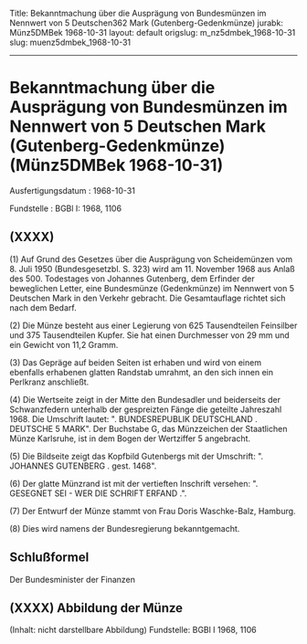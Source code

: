 Title: Bekanntmachung über die Ausprägung von Bundesmünzen im Nennwert von 5 Deutschen362
  Mark (Gutenberg-Gedenkmünze)
jurabk: Münz5DMBek 1968-10-31
layout: default
origslug: m_nz5dmbek_1968-10-31
slug: muenz5dmbek_1968-10-31

---

# Bekanntmachung über die Ausprägung von Bundesmünzen im Nennwert von 5 Deutschen Mark (Gutenberg-Gedenkmünze) (Münz5DMBek 1968-10-31)

Ausfertigungsdatum
:   1968-10-31

Fundstelle
:   BGBl I: 1968, 1106



## (XXXX)

(1) Auf Grund des Gesetzes über die Ausprägung von Scheidemünzen vom
8\. Juli 1950 (Bundesgesetzbl. S. 323) wird am 11. November 1968 aus
Anlaß des 500. Todestages von Johannes Gutenberg, dem Erfinder der
beweglichen Letter, eine Bundesmünze (Gedenkmünze) im Nennwert von 5
Deutschen Mark in den Verkehr gebracht. Die Gesamtauflage richtet sich
nach dem Bedarf.

(2) Die Münze besteht aus einer Legierung von 625 Tausendteilen
Feinsilber und 375 Tausendteilen Kupfer. Sie hat einen Durchmesser von
29 mm und ein Gewicht von 11,2 Gramm.

(3) Das Gepräge auf beiden Seiten ist erhaben und wird von einem
ebenfalls erhabenen glatten Randstab umrahmt, an den sich innen ein
Perlkranz anschließt.

(4) Die Wertseite zeigt in der Mitte den Bundesadler und beiderseits
der Schwanzfedern unterhalb der gespreizten Fänge die geteilte
Jahreszahl 1968. Die Umschrift lautet: ". BUNDESREPUBLIK DEUTSCHLAND .
DEUTSCHE 5 MARK". Der Buchstabe G, das Münzzeichen der Staatlichen
Münze Karlsruhe, ist in dem Bogen der Wertziffer 5 angebracht.

(5) Die Bildseite zeigt das Kopfbild Gutenbergs mit der Umschrift: ".
JOHANNES GUTENBERG .
gest. 1468".

(6) Der glatte Münzrand ist mit der vertieften Inschrift versehen: ".
GESEGNET SEI - WER DIE SCHRIFT ERFAND .".

(7) Der Entwurf der Münze stammt von Frau Doris Waschke-Balz, Hamburg.

(8) Dies wird namens der Bundesregierung bekanntgemacht.


## Schlußformel

Der Bundesminister der Finanzen


## (XXXX) Abbildung der Münze

(Inhalt: nicht darstellbare Abbildung)
Fundstelle: BGBl I 1968, 1106

